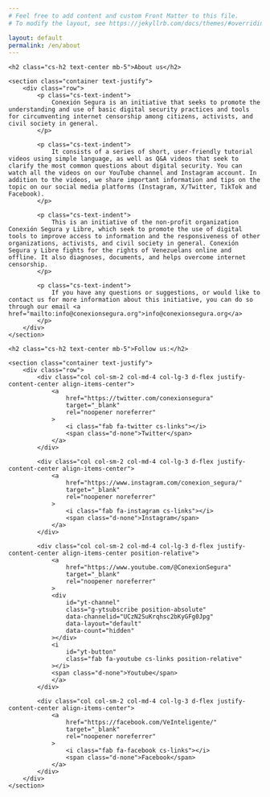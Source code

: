 ```yaml
---
# Feel free to add content and custom Front Matter to this file.
# To modify the layout, see https://jekyllrb.com/docs/themes/#overriding-theme-defaults

layout: default
permalink: /en/about
---
```


 <section class="my-5">

    <h2 class="cs-h2 text-center mb-5">About us</h2>

    <section class="container text-justify">
        <div class="row">
            <p class="cs-text-indent">
                Conexión Segura is an initiative that seeks to promote the understanding and use of basic digital security practices and tools for circumventing internet censorship among citizens, activists, and civil society in general.
            </p>

            <p class="cs-text-indent">
                It consists of a series of short, user-friendly tutorial videos using simple language, as well as Q&A videos that seek to clarify the most common questions about digital security. You can watch all the videos on our YouTube channel and Instagram account. In addition to the videos, we share important information and tips on the topic on our social media platforms (Instagram, X/Twitter, TikTok and Facebook).
            </p>

            <p class="cs-text-indent">
                This is an initiative of the non-profit organization Conexión Segura y Libre, which seek to promote the use of digital tools to improve access to information and the responsiveness of other organizations, activists, and civil society in general. Conexión Segura y Libre fights for the rights of Venezuelans online and offline. It also diagnoses, documents, and helps overcome internet censorship.
            </p>

            <p class="cs-text-indent">
                If you have any questions or suggestions, or would like to contact us for more information about this initiative, you can do so through our email <a href="mailto:info@conexionsegura.org">info@conexionsegura.org</a>
            </p>
        </div>
    </section>

</section>

<section class="my-5">

    <h2 class="cs-h2 text-center mb-5">Follow us:</h2>

    <section class="container text-justify">
        <div class="row">
            <div class="col col-sm-2 col-md-4 col-lg-3 d-flex justify-content-center align-items-center">
                <a
                    href="https://twitter.com/conexionsegura"
                    target="_blank"
                    rel="noopener noreferrer"
                >
                    <i class="fab fa-twitter cs-links"></i>
                    <span class="d-none">Twitter</span>
                </a>
            </div>

            <div class="col col-sm-2 col-md-4 col-lg-3 d-flex justify-content-center align-items-center">
                <a
                    href="https://www.instagram.com/conexion_segura/"
                    target="_blank"
                    rel="noopener noreferrer"
                >
                    <i class="fab fa-instagram cs-links"></i>
                    <span class="d-none">Instagram</span>
                </a>
            </div>

            <div class="col col-sm-2 col-md-4 col-lg-3 d-flex justify-content-center align-items-center position-relative">
                <a
                    href="https://www.youtube.com/@ConexionSegura"
                    target="_blank"
                    rel="noopener noreferrer"
                >
                <div
                    id="yt-channel"
                    class="g-ytsubscribe position-absolute"
                    data-channelid="UCzN2SuKrqhsc2bKyGFg0Jpg"
                    data-layout="default"
                    data-count="hidden"
                ></div>
                <i
                    id="yt-button"
                    class="fab fa-youtube cs-links position-relative"
                ></i>
                <span class="d-none">Youtube</span>
                </a>
            </div>

            <div class="col col-sm-2 col-md-4 col-lg-3 d-flex justify-content-center align-items-center">
                <a
                    href="https://facebook.com/VeInteligente/"
                    target="_blank"
                    rel="noopener noreferrer"
                >
                    <i class="fab fa-facebook cs-links"></i>
                    <span class="d-none">Facebook</span>
                </a>
            </div>
        </div>
    </section>

</section>
